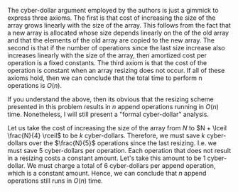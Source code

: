 The cyber-dollar argument employed by the authors is just a gimmick to express three axioms. The first is that cost
of increasing the size of the array grows linearly with the size of the array. This follows from the fact that a new
array is allocated whose size depends linearly on the of the old array and that the elements of the old array are
copied to the new array. The second is that if the number of operations since the last size increase also increases
linearly with the size of the array, then amortized cost per operation is a fixed constants. The third axiom is that the
cost of the operation is constant when an array resizing does not occur. If all of these axioms hold, then we can
conclude that the total time to perform n operations is $O(n)$.

If you understand the above, then its obvious that the resizing scheme presented in this problem results in $n$ append
operations running in $O(n)$ time. Nonetheless, I will still present a "formal cyber-dollar" analysis.

Let us take the cost of increasing the size of the array from $N$ to $N + \lceil \frac{N}{4} \rceil$ to be $k$
cyber-dollars. Therefore, we must save $k$ cyber-dollars over the $\frac{N}{5}$ operations since the last resizing.
I.e. we must save 5 cyber-dollars per operation. Each operation that does not result in a resizing costs a constant
amount. Let's take this amount to be 1 cyber-dollar. We must charge a total of 6 cyber-dollars per append operation,
which is a constant amount. Hence, we can conclude that $n$ append operations still runs in $O(n)$ time.
